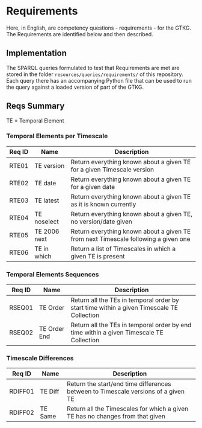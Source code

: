 # Requirements

Here, in English, are competency questions - requirements - for the GTKG. The Requirements are identified below and then described. 

## Implementation 
The SPARQL queries formulated to test that Requirements are met are stored in the folder `resources/queries/requirements/` of this repository. Each query there has an accompanying Python file that can be used to run the query against a loaded version of part of the GTKG.

## Reqs Summary

TE = Temporal Element

### Temporal Elements per Timescale

Req ID | Name | Description
--- | --- | ---
RTE01 | TE version | Return everything known about a given TE for a given Timescale version
RTE02 | TE date | Return everything known about a given TE for a given date
RTE03 | TE latest | Return everything known about a given TE as it is known currently
RTE04 | TE noselect | Return everything known about a given TE, no version/date given
RTE05 | TE 2006 next | Return everything known about a given TE from next Timescale following a given one
RTE06 | TE in which | Return a list of Timescales in which a given TE is present

### Temporal Elements Sequences

Req ID | Name | Description
--- | --- | ---
RSEQ01 | TE Order | Return all the TEs in temporal order by start time within a given Timescale TE Collection 
RSEQ02 | TE Order End | Return all the TEs in temporal order by end time within a given Timescale TE Collection

### Timescale Differences

Req ID | Name | Description
--- | --- | ---
RDIFF01 | TE Diff | Return the start/end time differences between to Timescale versions of a given TE
RDIFF02 | TE Same | Return all the Timescales for which a given TE has no changes from that given
